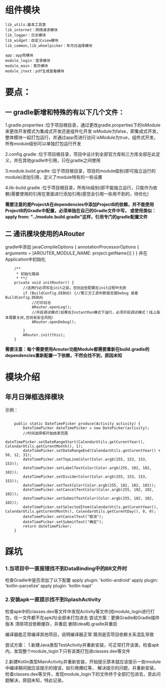# 组件模块
```
lib_utils:基本工具类
lib_internet：网络请求模块
lib_logger：日志模块
lib_widget：自定义view模块
lib_common,lib_wheelpicker：年月日选择模块

app：app壳模块
module_login：登录模块
module_main：首页模块
module_itext：pdf生成查看模块
```

# 要点：
## 一 gradle新增和特殊的有以下几个文件：

1.gradle.properties   :位于项目根目录，通过更改gradle.properties下的isModule来更改开发模式为集成式开发还是组件化开发
                       isModule为false，即集成式开发，整体模块一起打包运行，并通过app壳进行访问
                       isModule为true，组件式开发，所有module级别可以单独打包运行开发

2.config.gradle       :位于项目根目录，项目中设计到全部官方库和三方库全部在此定义，并在其他gradle中引用，只在gradle之间使用

3.module.build.gradle :位于项目根目录，项目的module级别(即可独立运行的module)添加引用，定义了module特有的一些设置

4.lib-build.gradle    :位于项目根目录，所有lib级别(即不能独立运行，只能作为依赖)需要使用的引用在里面进行添加引用(感觉会引用一些用不到的，待优化)

**需要注意的是ProjectA在dependencies中添加ProjectB的依赖，并不能使用ProjectB的Gradle中配置，必须单独在自己的Gradle文件中写，
或使用类似：apply from: "../module.build.gradle"这样，引用专门的gradle配置文件**

## 二 通讯模块使用的ARouter
gradle中添加
        javaCompileOptions {
            annotationProcessorOptions {
                arguments = [AROUTER_MODULE_NAME: project.getName()]
            }
        }
并在Application中初始化
```
    /**
     * 初始化路由
     * **/
    private void initRouter() {
        //这两行必须写在init之前，否则这些配置在init过程中无效
        if (BuildConfig.DEBUG) {//第三方工具判断是否是Debug 或者BuildConfig.DEBUG
            //打印日志
            ARouter.openLog();
            //开启调试模式(如果在InstantRun模式下运行，必须开启调试模式！线上版本需要关闭,否则有安全风险）
            ARouter.openDebug();

        }
        ARouter.init(this);
    }
```
**需要注意：每个需要使用Arouter功能Module都需要重新在build.gradle的dependencies重新配置一下依赖，不然会找不到，原因未知**

# 模块介绍

## 年月日弹框选择模块

示例：
```

    public static DateTimePicker produce(Activity activity) {
        DateTimePicker dateTimePicker = new DatePicker(activity);
        //时间选择框开始结束范围
        dateTimePicker.setDateRangeStart(CalendarUtils.getCurentYear(), CalendarUtils.getCurentMonth(), 1);
        dateTimePicker.setDateRangeEnd(CalendarUtils.getCurentYear() + 50, 12, 31);
        dateTimePicker.setTopLineColor(Color.argb(255, 153, 153, 153));
        dateTimePicker.setLabelTextColor(Color.argb(255, 102, 102, 102));
        dateTimePicker.setDividerColor(Color.argb(255, 153, 153, 153));
        dateTimePicker.setTextColor(Color.argb(255, 102, 102, 102));
        dateTimePicker.setCancelTextColor(Color.argb(255, 102, 102, 102));
        dateTimePicker.setSubmitTextColor(Color.argb(255, 102, 102, 102));
        dateTimePicker.setSelectedItem(CalendarUtils.getCurentYear(), CalendarUtils.getCurentMonth(), CalendarUtils.getCurentDay(), 0, 0);
        dateTimePicker.setCancelText("取消");
        dateTimePicker.setSubmitText("确定");
        return dateTimePicker;
    }
```


# 踩坑
### 1.当项目中一直报错找不到DataBinding中的BR文件时

检查Gradle中是否添加了以下配置
apply plugin: 'kotlin-android'
apply plugin: 'kotlin-parcelize'
apply plugin: 'kotlin-kapt'

### 2.安装apk一直提示找不到SplashActivity

检查apk中的classes.dex等文件中发现Activity等文件(给module_login进行打包，任一文件都不在apk内)全部未打包进去
尝试方案：更换Gradle和Gradle插件版本
        清除项目依赖缓存，并重启
        删除idea和.gradle并重启

编译器能正常编译其他项目，说明编译器正常
猜测是否项目依赖关系混乱导致

尝试方案：
1.新建Java类型TestActivity并重新安装，可正常打开该类，检查apk内，发现整个module_login下只有该类打包进classes.dex等文件

2.新建Kotlin类型MainActivity并重新安装，开始提示原本就应该提示一些module中编译期间就应该提示的错误，如引用爆红等，
解决提示的问题，并重新安装，检查classes.dex等文件，发现module_login下的文件终于全部打包进去，至此问题解决，原因未知，特此记录。
